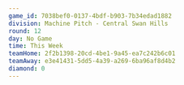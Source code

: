 ```yaml
---
game_id: 7038bef0-0137-4bdf-b903-7b34edad1882
division: Machine Pitch - Central Swan Hills
round: 12
day: No Game
time: This Week
teamHome: 2f2b1398-20cd-4be1-9a45-ea7c242b6c01
teamAway: e3e41431-5dd5-4a39-a269-6ba96af8d4b2
diamond: 0
---
```

